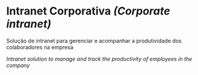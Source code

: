 Intranet Corporativa *(Corporate intranet)*
============================

Solução de intranet para gerenciar e acompanhar a produtividade dos colaboradores na empresa

*Intranet solution to manage and track the productivity of employees in the company*
